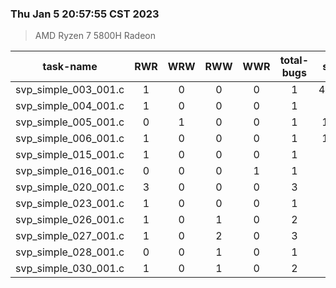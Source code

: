 ### Thu Jan  5 20:57:55 CST 2023
> AMD   Ryzen   7   5800H Radeon

| task-name | RWR | WRW | RWW | WWR | total-bugs| state | total time(ms) |
| :---: | :---: | :---: | :---: | :---: | :---: | :---: | :---: | 
| svp_simple_003_001.c | 1 | 0 | 0 | 0 | 1 | 41701 | 12889 |
| svp_simple_004_001.c | 1 | 0 | 0 | 0 | 1 | 595 | 181 |
| svp_simple_005_001.c | 0 | 1 | 0 | 0 | 1 | 1158 | 420 |
| svp_simple_006_001.c | 1 | 0 | 0 | 0 | 1 | 1113 | 504 |
| svp_simple_015_001.c | 1 | 0 | 0 | 0 | 1 | 112 | 90 |
| svp_simple_016_001.c | 0 | 0 | 0 | 1 | 1 | 35 | 46 |
| svp_simple_020_001.c | 3 | 0 | 0 | 0 | 3 | 281 | 264 |
| svp_simple_023_001.c | 1 | 0 | 0 | 0 | 1 | 73 | 57 |
| svp_simple_026_001.c | 1 | 0 | 1 | 0 | 2 | 264 | 141 |
| svp_simple_027_001.c | 1 | 0 | 2 | 0 | 3 | 261 | 138 |
| svp_simple_028_001.c | 0 | 0 | 1 | 0 | 1 | 184 | 108 |
| svp_simple_030_001.c | 1 | 0 | 1 | 0 | 2 | 509 | 197 |

